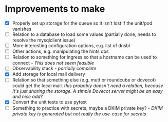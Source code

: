 # Improvements to make

 * [x] Properly set up storage for the queue so it isn't lost if the unit/pod vanishes
 * [ ] Relation to a database to load some values (partially done, needs to resolve the mysqlclient issue)
 * [ ] More interesting configuration options, e.g. list of dnsbl
 * [ ] Other actions, e.g. manipulating the hints dbs
 * [ ] Relation to something for ingress so that a hostname can be used to connect - *This does not seem feasible*
 * [ ] Observability stack - *partially complete*
 * [x] Add storage for local mail delivery
 * [ ] Relation so that something else (e.g. mutt or roundcube or dovecot) could get the local mail. *this probably doesn't need a relation, because it's just sharing the storage. A simple Dovecot server might be an easy and nice add?*
 * [x] Convert the unit tests to use pytest
 * [ ] Something to practice with secrets, maybe a DKIM private key? - *DKIM private key is generated but not really the use-case for secrets*
